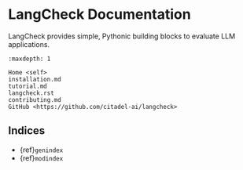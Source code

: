 # LangCheck Documentation

LangCheck provides simple, Pythonic building blocks to evaluate LLM applications.

```{toctree}
:maxdepth: 1

Home <self>
installation.md
tutorial.md
langcheck.rst
contributing.md
GitHub <https://github.com/citadel-ai/langcheck>
```

## Indices

* {ref}`genindex`
* {ref}`modindex`

